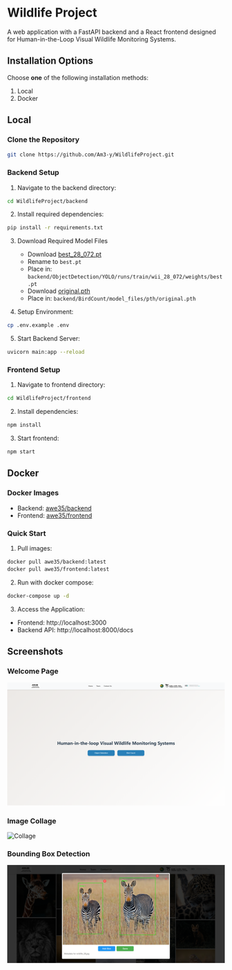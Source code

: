# Wildlife Project
A web application with a FastAPI backend and a React frontend designed for Human-in-the-Loop Visual Wildlife Monitoring Systems.

## Installation Options
Choose **one** of the following installation methods:
1. Local 
2. Docker

## Local
### Clone the Repository
```bash
git clone https://github.com/Am3-y/WildlifeProject.git
```

### Backend Setup
1. Navigate to the backend directory:
```bash
cd WildlifeProject/backend
```

2. Install required dependencies:  
```bash 
pip install -r requirements.txt
```

3. Download Required Model Files
   * Download [best_28_072.pt](https://drive.google.com/file/d/1ayoChH5EFXFhj2B3z_pJJq3HDR7etf4n/view)
   * Rename to `best.pt` 
   * Place in: `backend/ObjectDetection/YOLO/runs/train/wii_28_072/weights/best.pt`
   * Download [original.pth](https://drive.google.com/file/d/1MiVNz53icmq-Miyn2ML3w0EELx1WDqHi/view)
   * Place in: `backend/BirdCount/model_files/pth/original.pth`

4. Setup Environment:
```bash
cp .env.example .env
```

5. Start Backend Server:
```bash
uvicorn main:app --reload
```

### Frontend Setup
1. Navigate to frontend directory:
```bash
cd WildlifeProject/frontend
```

2. Install dependencies:
```bash
npm install
```

3. Start frontend:
```bash
npm start
```

## Docker
### Docker Images 
* Backend: [awe35/backend](https://hub.docker.com/r/awe35/backend)
* Frontend: [awe35/frontend](https://hub.docker.com/r/awe35/frontend)

### Quick Start
1. Pull images:
```bash
docker pull awe35/backend:latest
docker pull awe35/frontend:latest
```

2. Run with docker compose:
```bash
docker-compose up -d
```

3. Access the Application:
* Frontend: http://localhost:3000
* Backend API: http://localhost:8000/docs

## Screenshots

### Welcome Page
![Welcome Page](./images/WelcomePage.png)

### Image Collage
![Collage](./images/Collage.png)

### Bounding Box Detection
![Bounding Box](./images/BoundingBox.png)